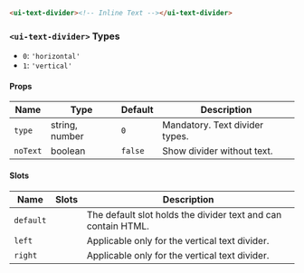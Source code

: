 ```html
<ui-text-divider><!-- Inline Text --></ui-text-divider>
```

### `<ui-text-divider>` Types

- `0`: `'horizontal'`
- `1`: `'vertical'`

#### Props

| Name     | Type           | Default | Description                    |
| -------- | -------------- | ------- | ------------------------------ |
| `type`   | string, number | `0`     | Mandatory. Text divider types. |
| `noText` | boolean        | `false` | Show divider without text.     |

#### Slots

| Name      | Slots | Description                                                   |
| --------- | ----- | ------------------------------------------------------------- |
| `default` |       | The default slot holds the divider text and can contain HTML. |
| `left`    |       | Applicable only for the vertical text divider.                |
| `right`   |       | Applicable only for the vertical text divider.                |
